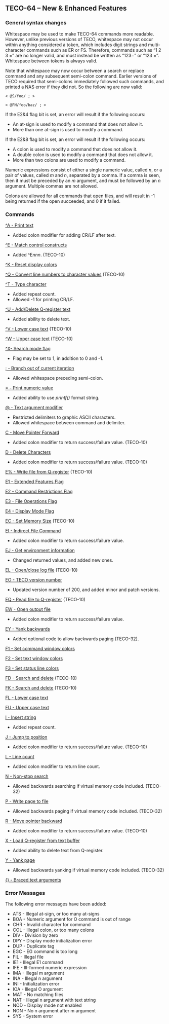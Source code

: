 ﻿## TECO-64 – New & Enhanced Features

### General syntax changes

Whitespace may be used to make TECO-64 commands more readable. However,
unlike previous versions of TECO, whitespace may not occur within
anything considered a token, which includes digit strings and multi-character
commands such as ER or FS. Therefore, commands such as “1 2 3 =” are no longer
valid, and must instead be written as “123=” or “123 =”. Whitespace between
tokens is always valid.

Note that whitespace may now occur between a search or replace command
and any subsequent semi-colon command. Earlier versions of TECO required
that semi-colons immediately followed such commands, and printed a
NAS error if they did not. So the following are now valid:

    < @S/foo/ ; >

    < @FN/foo/baz/ ; >

If the E2&4 flag bit is set, an error will result if the following occurs:

- An at-sign is used to modify a command that does not allow it.
- More than one at-sign is used to modify a command.

If the E2&8 flag bit is set, an error will result if the following occurs:

- A colon is used to modify a command that does not allow it.
- A double colon is used to modify a command that does not allow it.
- More than two colons are used to modify a command.

Numeric expressions consist of either a single numeric value, called *n*, or
a pair of values, called *m* and *n*, separated by a comma. If a comma is seen,
then it must be preceded by an *m* argument, and must be followed by an *n*
argument. Multiple commas are not allowed.

Colons are allowed for all commands that open files, and will result in -1
being returned if the open succeeded, and 0 if it failed.

### Commands

[^A - Print text](cmds/ctrl_A.md)
- Added colon modifier for adding CR/LF after text.

[^E - Match control constructs](cmds/ctrl_E.md)
- Added ^E*nnn*. (TECO-10)

[^K - Reset display colors](cmds/ctrl_K.md)

[^Q - Convert line numbers to character values](cmds/ctrl_Q.md) (TECO-10)

[^T - Type character](cmds/ctrl_T.md)
- Added repeat count.
- Allowed -1 for printing CR/LF.

[^U - Add/Delete Q-register text](cmds/ctrl_U.md)
- Added ability to delete text.

[^V - Lower case text](cmds/ctrl_V.md) (TECO-10)

[^W - Upper case text](cmds/ctrl_W.md) (TECO-10)

[^X- Search mode flag](cmds/ctrl_X.md)
- Flag may be set to 1, in addition to 0 and -1.

[; - Branch out of current iteration](cmds/semi.md)
- Allowed whitespace preceding semi-colon.

[= - Print numeric value](cmds/equals.md)
- Added ability to use *printf()* format string.

[@ - Text argument modifier](cmds/atsign.md)
- Restricted delimiters to graphic ASCII characters.
- Allowed whitespace between command and delimiter.

[C - Move Pointer Forward](cmds/C.md)
- Added colon modifier to return success/failure value. (TECO-10)

[D - Delete Characters](cmds/D.md)
- Added colon modifier to return success/failure value. (TECO-10)

[E% - Write file from Q-register](cmds/E_pct.md) (TECO-10)

[E1 - Extended Features Flag](cmds/E1.md)

[E2 - Command Restrictions Flag](cmds/E2.md)

[E3 - File Operations Flag](cmds/E3.md)

[E4 - Display Mode Flag](cmds/E4.md)

[EC - Set Memory Size](cmds/EC.md) (TECO-10)

[EI - Indirect File Command](cmds/EI.md)
- Added colon modifier to return success/failure value.

[EJ - Get environment information](cmds/EJ.md)
- Changed returned values, and added new ones.

[EL - Open/close log file](cmds/EL.md) (TECO-10)

[EO - TECO version number](cmds/EO.md)
- Updated version number of 200, and added minor and patch versions.

[EQ - Read file to Q-register](cmds/EQ.md) (TECO-10)

[EW - Open output file](cmds/EW.md)
- Added colon modifier to return success/failure value.

[EY - Yank backwards](cmds/EY.md)
- Added optional code to allow backwards paging (TECO-32).

[F1 - Set command window colors](cmds/F1.md)

[F2 - Set text window colors](cmds/F2.md)

[F3 - Set status line colors](cmds/F3.md)

[FD - Search and delete](cmds/FD.md) (TECO-10)

[FK - Search and delete](cmds/FK.md) (TECO-10)

[FL - Lower case text](cmds/FL.md)

[FU - Upper case text](cmds/FU.md)

[I - Insert string](cmds/I.md)
- Added repeat count.

[J - Jump to position](cmds/J.md)
- Added colon modifier to return success/failure value. (TECO-10)

[L - Line count](cmds/L.md)
- Added colon modifier to return line count.

[N - Non-stop search](cmds/N.md)
- Allowed backwards searching if virtual memory code included. (TECO-32)

[P - Write page to file](cmds/P.md)
- Allowed backwards paging if virtual memory code included. (TECO-32)

[R - Move pointer backward](cmds/R.md)
- Added colon modifier to return success/failure value. (TECO-10)

[X - Load Q-register from text buffer](cmds/X.md)
- Added ability to delete text from Q-register.

[Y - Yank page](cmds/Y.md)
- Allowed backwards yanking if virtual memory code included. (TECO-32)

[{} - Braced text arguments](cmds/braces.md)

### Error Messages

The following error messages have been added:

- ATS - Illegal at-sign, or too many at-signs
- BOA - Numeric argument for O command is out of range
- CHR - Invalid character for command
- COL - Illegal colon, or too many colons
- DIV - Division by zero
- DPY - Display mode initialization error
- DUP - Duplicate tag
- EGC - EG command is too long
- FIL - Illegal file
- IE1 - Illegal E1 command
- IFE - Ill-formed numeric expression
- IMA - Illegal m argument
- INA - Illegal n argument
- INI - Initialization error
- IOA - Illegal O argument
- MAT - No matching files
- NAT - Illegal n argument with text string
- NOD - Display mode not enabled
- NON - No n argument after m argument
- SYS - System error
